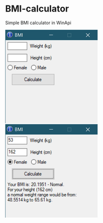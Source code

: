 # BMI-calculator
Simple BMI calculator in WinApi

![Main](https://raw.githubusercontent.com/avatarp/BMI-calculator/master/1.png)![Main](https://raw.githubusercontent.com/avatarp/BMI-calculator/master/2.png)
